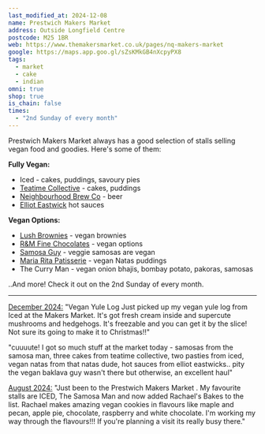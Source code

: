 ```yaml
---
last_modified_at: 2024-12-08
name: Prestwich Makers Market
address: Outside Longfield Centre
postcode: M25 1BR
web: https://www.themakersmarket.co.uk/pages/nq-makers-market
google: https://maps.app.goo.gl/sZsKMkGB4nXcpyPX8
tags:
  - market
  - cake
  - indian
omni: true
shop: true
is_chain: false
times:
  - "2nd Sunday of every month"
---
```


Prestwich Makers Market always has a good selection of stalls selling vegan food and goodies. Here's some of them:

**Fully Vegan:**

- Iced - cakes, puddings, savoury pies
- [Teatime Collective](https://www.teatimecollective.co.uk) - cakes, puddings
- [Neighbourhood Brew Co](https://www.neighbourhoodbrewco.com) - beer
- [Elliot Eastwick](https://worldfamoushotsauce.co.uk) hot sauces

**Vegan Options:**

- [Lush Brownies](https://www.facebook.com/lushbrownies) - vegan brownies
- [R&M Fine Chocolates](https://www.rmfchoco.com/) - vegan options
- [Samosa Guy](https://www.facebook.com/thesamosaguy) - veggie samosas are vegan
- [Maria Rita Patisserie](https://www.facebook.com/mariaritapatisserie) - vegan Natas puddings
- The Curry Man - vegan onion bhajis, bombay potato, pakoras, samosas

..And more! Check it out on the 2nd Sunday of every month.

---

[December 2024:](https://www.facebook.com/groups/veganprestwich/posts/2344538029256933/) "Vegan Yule Log
Just picked up my vegan yule log from Iced at the Makers Market. It's got fresh cream inside and supercute mushrooms and hedgehogs. It's freezable and you can get it by the slice!
Not sure its going to make it to Christmas!!"

"cuuuute!
I got so much stuff at the market today - samosas from the samosa man, three cakes from teatime collective, two pasties from iced, vegan natas from that natas dude, hot sauces from elliot eastwicks..
pity the vegan baklava guy wasn't there but otherwise, an excellent haul"

[August 2024:](https://www.facebook.com/groups/veganprestwich/posts/2236880386689365/) "Just been to the Prestwich Makers Market . My favourite stalls are ICED, The Samosa Man and now added Rachael's Bakes to the list. Rachael makes amazing vegan cookies in flavours like maple and pecan, apple pie, chocolate, raspberry and white chocolate. I'm working my way through the flavours!!! If you're planning a visit its really busy there."

